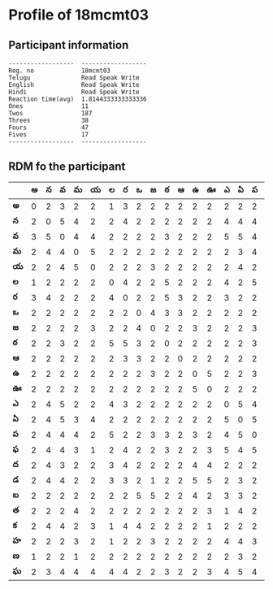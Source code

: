 



# Profile of 18mcmt03

## Participant information



```
------------------  ------------------
Reg. no             18mcmt03
Telugu              Read Speak Write
English             Read Speak Write
Hindi               Read Speak Write
Reaction time(avg)  1.8144333333333336
Ones                11
Twos                187
Threes              38
Fours               47
Fives               17
------------------  ------------------
```  

## RDM fo the participant
  
  
|       |   అ |   న |   వ |   మ |   య |   ల |   ర |   ఒ |   జ |   ఠ |   ఆ |   ఉ |   ఊ |   ఎ |   ఏ |   ప |   ఫ |   ద |   డ |   బ |   త |   క |   హ |   ణ |   ఘ |
|-------|-----|-----|-----|-----|-----|-----|-----|-----|-----|-----|-----|-----|-----|-----|-----|-----|-----|-----|-----|-----|-----|-----|-----|-----|-----|
| **అ** |   0 |   2 |   3 |   2 |   2 |   1 |   3 |   2 |   2 |   2 |   2 |   2 |   2 |   2 |   2 |   2 |   2 |   2 |   2 |   2 |   2 |   2 |   2 |   1 |   2 |
| **న** |   2 |   0 |   5 |   4 |   2 |   2 |   4 |   2 |   2 |   2 |   2 |   2 |   2 |   4 |   4 |   4 |   4 |   4 |   4 |   2 |   2 |   4 |   2 |   2 |   3 |
| **వ** |   3 |   5 |   0 |   4 |   4 |   2 |   2 |   2 |   2 |   3 |   2 |   2 |   2 |   5 |   5 |   4 |   4 |   3 |   4 |   2 |   2 |   4 |   2 |   2 |   4 |
| **మ** |   2 |   4 |   4 |   0 |   5 |   2 |   2 |   2 |   2 |   2 |   2 |   2 |   2 |   2 |   3 |   4 |   3 |   2 |   2 |   2 |   4 |   2 |   3 |   1 |   4 |
| **య** |   2 |   2 |   4 |   5 |   0 |   2 |   2 |   2 |   3 |   2 |   2 |   2 |   2 |   2 |   4 |   2 |   1 |   2 |   2 |   2 |   2 |   3 |   2 |   2 |   4 |
| **ల** |   1 |   2 |   2 |   2 |   2 |   0 |   4 |   2 |   2 |   5 |   2 |   2 |   2 |   4 |   2 |   5 |   2 |   3 |   3 |   2 |   2 |   1 |   1 |   2 |   4 |
| **ర** |   3 |   4 |   2 |   2 |   2 |   4 |   0 |   2 |   2 |   5 |   3 |   2 |   2 |   3 |   2 |   2 |   4 |   4 |   3 |   2 |   2 |   4 |   2 |   2 |   4 |
| **ఒ** |   2 |   2 |   2 |   2 |   2 |   2 |   2 |   0 |   4 |   3 |   3 |   2 |   2 |   2 |   2 |   2 |   2 |   2 |   2 |   5 |   2 |   4 |   2 |   2 |   2 |
| **జ** |   2 |   2 |   2 |   2 |   3 |   2 |   2 |   4 |   0 |   2 |   2 |   3 |   2 |   2 |   2 |   3 |   2 |   2 |   1 |   5 |   2 |   2 |   3 |   2 |   2 |
| **ఠ** |   2 |   2 |   3 |   2 |   2 |   5 |   5 |   3 |   2 |   0 |   2 |   2 |   2 |   2 |   2 |   3 |   3 |   2 |   2 |   2 |   2 |   2 |   2 |   2 |   3 |
| **ఆ** |   2 |   2 |   2 |   2 |   2 |   2 |   3 |   3 |   2 |   2 |   0 |   2 |   2 |   2 |   2 |   2 |   2 |   2 |   2 |   2 |   2 |   2 |   2 |   2 |   2 |
| **ఉ** |   2 |   2 |   2 |   2 |   2 |   2 |   2 |   2 |   3 |   2 |   2 |   0 |   5 |   2 |   2 |   3 |   2 |   4 |   5 |   4 |   2 |   2 |   2 |   2 |   2 |
| **ఊ** |   2 |   2 |   2 |   2 |   2 |   2 |   2 |   2 |   2 |   2 |   2 |   5 |   0 |   2 |   2 |   2 |   3 |   4 |   5 |   2 |   3 |   1 |   2 |   2 |   3 |
| **ఎ** |   2 |   4 |   5 |   2 |   2 |   4 |   3 |   2 |   2 |   2 |   2 |   2 |   2 |   0 |   5 |   4 |   5 |   2 |   2 |   3 |   1 |   2 |   4 |   2 |   4 |
| **ఏ** |   2 |   4 |   5 |   3 |   4 |   2 |   2 |   2 |   2 |   2 |   2 |   2 |   2 |   5 |   0 |   5 |   4 |   2 |   3 |   3 |   4 |   2 |   4 |   3 |   5 |
| **ప** |   2 |   4 |   4 |   4 |   2 |   5 |   2 |   2 |   3 |   3 |   2 |   3 |   2 |   4 |   5 |   0 |   5 |   2 |   2 |   2 |   2 |   2 |   3 |   2 |   4 |
| **ఫ** |   2 |   4 |   4 |   3 |   1 |   2 |   4 |   2 |   2 |   3 |   2 |   2 |   3 |   5 |   4 |   5 |   0 |   3 |   3 |   2 |   4 |   2 |   4 |   2 |   4 |
| **ద** |   2 |   4 |   3 |   2 |   2 |   3 |   4 |   2 |   2 |   2 |   2 |   4 |   4 |   2 |   2 |   2 |   3 |   0 |   4 |   2 |   3 |   2 |   2 |   4 |   2 |
| **డ** |   2 |   4 |   4 |   2 |   2 |   3 |   3 |   2 |   1 |   2 |   2 |   5 |   5 |   2 |   3 |   2 |   3 |   4 |   0 |   2 |   2 |   3 |   2 |   2 |   2 |
| **బ** |   2 |   2 |   2 |   2 |   2 |   2 |   2 |   5 |   5 |   2 |   2 |   4 |   2 |   3 |   3 |   2 |   2 |   2 |   2 |   0 |   2 |   2 |   2 |   2 |   2 |
| **త** |   2 |   2 |   2 |   4 |   2 |   2 |   2 |   2 |   2 |   2 |   2 |   2 |   3 |   1 |   4 |   2 |   4 |   3 |   2 |   2 |   0 |   4 |   1 |   3 |   2 |
| **క** |   2 |   4 |   4 |   2 |   3 |   1 |   4 |   4 |   2 |   2 |   2 |   2 |   1 |   2 |   2 |   2 |   2 |   2 |   3 |   2 |   4 |   0 |   2 |   3 |   1 |
| **హ** |   2 |   2 |   2 |   3 |   2 |   1 |   2 |   2 |   3 |   2 |   2 |   2 |   2 |   4 |   4 |   3 |   4 |   2 |   2 |   2 |   1 |   2 |   0 |   2 |   4 |
| **ణ** |   1 |   2 |   2 |   1 |   2 |   2 |   2 |   2 |   2 |   2 |   2 |   2 |   2 |   2 |   3 |   2 |   2 |   4 |   2 |   2 |   3 |   3 |   2 |   0 |   2 |
| **ఘ** |   2 |   3 |   4 |   4 |   4 |   4 |   4 |   2 |   2 |   3 |   2 |   2 |   3 |   4 |   5 |   4 |   4 |   2 |   2 |   2 |   2 |   1 |   4 |   2 |   0 |